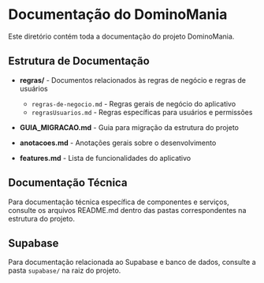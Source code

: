 # Documentação do DominoMania

Este diretório contém toda a documentação do projeto DominoMania.

## Estrutura de Documentação

- **regras/** - Documentos relacionados às regras de negócio e regras de usuários
  - `regras-de-negocio.md` - Regras gerais de negócio do aplicativo
  - `regrasUsuarios.md` - Regras específicas para usuários e permissões

- **GUIA_MIGRACAO.md** - Guia para migração da estrutura do projeto
- **anotacoes.md** - Anotações gerais sobre o desenvolvimento
- **features.md** - Lista de funcionalidades do aplicativo

## Documentação Técnica

Para documentação técnica específica de componentes e serviços, consulte os arquivos README.md dentro das pastas correspondentes na estrutura do projeto.

## Supabase

Para documentação relacionada ao Supabase e banco de dados, consulte a pasta `supabase/` na raiz do projeto.
